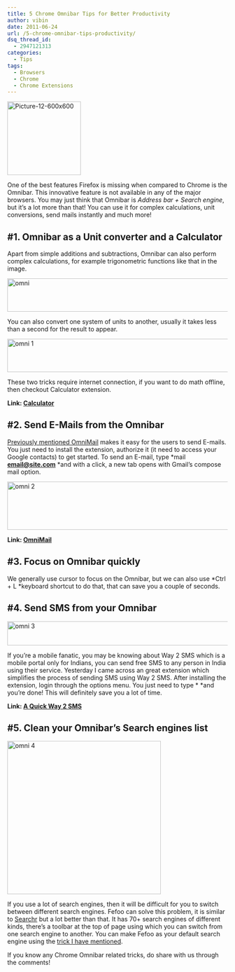 ```yaml
---
title: 5 Chrome Omnibar Tips for Better Productivity
author: vibin
date: 2011-06-24
url: /5-chrome-omnibar-tips-productivity/
dsq_thread_id:
  - 2947121313
categories:
  - Tips
tags:
  - Browsers
  - Chrome
  - Chrome Extensions
---
```

[<img class="alignright" style="display: inline; margin-left: 0px; margin-right: 0px; border: 0px initial initial;" title="Picture-12-600x600" src="http://cdn.devilsworkshop.org/files/2011/06/Picture12600x600_thumb.png" border="0" alt="Picture-12-600x600" width="168" height="168" />][1]

One of the best features Firefox is missing when compared to Chrome is the Omnibar. This innovative feature is not available in any of the major browsers. You may just think that Omnibar is *Address bar + Search engine*, but it’s a lot more than that! You can use it for complex calculations, unit conversions, send mails instantly and much more!

## #1. Omnibar as a Unit converter and a Calculator

Apart from simple additions and subtractions, Omnibar can also perform complex calculations, for example trigonometric functions like that in the image.

[<img style="display: inline; border-width: 0px;" title="omni" src="http://cdn.devilsworkshop.org/files/2011/06/omni_thumb.png" border="0" alt="omni" width="552" height="76" />][2]

You can also convert one system of units to another, usually it takes less than a second for the result to appear.

[<img style="display: inline; border-width: 0px;" title="omni 1" src="http://cdn.devilsworkshop.org/files/2011/06/omni1_thumb.png" border="0" alt="omni 1" width="551" height="76" />][3]

These two tricks require internet connection, if you want to do math offline, then checkout Calculator extension.

**Link: <a href="https://chrome.google.com/webstore/detail/liglcienpnkhdajdfmnpbgmpjglonipe#" onclick="_gaq.push(['_trackEvent', 'outbound-article', 'https://chrome.google.com/webstore/detail/liglcienpnkhdajdfmnpbgmpjglonipe#', 'Calculator']);" target="_blank">Calculator</a>**

## #2. Send E-Mails from the Omnibar

<a href="http://devilsworkshop.org/gmail-chrome-omnibar-address-bar-omnimail/" target="_blank">Previously mentioned OmniMail</a> makes it easy for the users to send E-mails. You just need to install the extension, authorize it (it need to access your Google contacts) to get started. To send an E-mail, type *mail **email@site.com** *and with a click, a new tab opens with Gmail’s compose mail option.

[<img style="display: inline; border-width: 0px;" title="omni 2" src="http://cdn.devilsworkshop.org/files/2011/06/omni2_thumb.png" border="0" alt="omni 2" width="558" height="110" />][4]

**Link: <a href="https://chrome.google.com/webstore/detail/kfhbeoladmfbfpmdobbakmokhlniaodg" onclick="_gaq.push(['_trackEvent', 'outbound-article', 'https://chrome.google.com/webstore/detail/kfhbeoladmfbfpmdobbakmokhlniaodg', 'OmniMail']);" target="_blank">OmniMail</a>**

## #3. Focus on Omnibar quickly

We generally use cursor to focus on the Omnibar, but we can also use *Ctrl + L *keyboard shortcut to do that, that can save you a couple of seconds.

## #4. Send SMS from your Omnibar

[<img style="display: inline; border: 0px;" title="omni 3" src="http://cdn.devilsworkshop.org/files/2011/06/omni3_thumb.png" border="0" alt="omni 3" width="634" height="55" />][5]

If you’re a mobile fanatic, you may be knowing about Way 2 SMS which is a mobile portal only for Indians, you can send free SMS to any person in India using their service. Yesterday I came across an great extension which simplifies the process of sending SMS using Way 2 SMS. After installing the extension, login through the options menu. You just need to type *<Mobile no> <Message> *and you’re done! This will definitely save you a lot of time.

**Link: <a href="https://chrome.google.com/webstore/detail/mdamjmmjpioamnjjfhjbhpbjhmppjedn#" onclick="_gaq.push(['_trackEvent', 'outbound-article', 'https://chrome.google.com/webstore/detail/mdamjmmjpioamnjjfhjbhpbjhmppjedn#', 'A Quick Way 2 SMS']);" target="_blank">A Quick Way 2 SMS</a>**

## #5. Clean your Omnibar’s Search engines list

[<img style="display: inline; border: 0px;" title="omni 4" src="http://cdn.devilsworkshop.org/files/2011/06/omni4_thumb.png" border="0" alt="omni 4" width="351" height="350" />][6]

If you use a lot of search engines, then it will be difficult for you to switch between different search engines. Fefoo can solve this problem, it is similar to <a href="http://devilsworkshop.org/multiple-search-engines-simultaneously-searchr/" target="_blank">Searchr</a> but a lot better than that. It has 70+ search engines of different kinds, there’s a toolbar at the top of page using which you can switch from one search engine to another. You can make Fefoo as your default search engine using the <a href="http://devilsworkshop.org/add-custom-search-engines-chromes-omnibox-address-bar/" target="_blank">trick I have mentioned</a>.

If you know any Chrome Omnibar related tricks, do share with us through the comments!

 [1]: http://cdn.devilsworkshop.org/files/2011/06/Picture12600x600.png
 [2]: http://cdn.devilsworkshop.org/files/2011/06/omni.png
 [3]: http://cdn.devilsworkshop.org/files/2011/06/omni1.png
 [4]: http://cdn.devilsworkshop.org/files/2011/06/omni2.png
 [5]: http://cdn.devilsworkshop.org/files/2011/06/omni3.png
 [6]: http://cdn.devilsworkshop.org/files/2011/06/omni4.png
